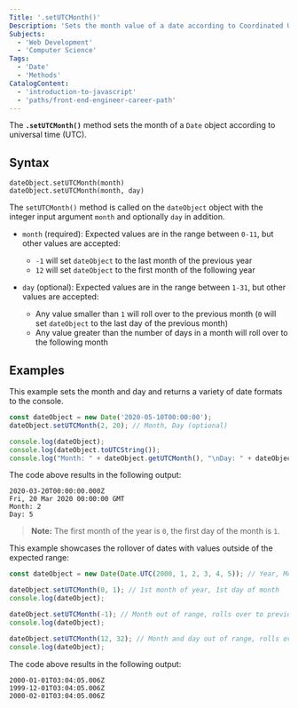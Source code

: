 ```yaml
---
Title: '.setUTCMonth()'
Description: 'Sets the month value of a date according to Coordinated Universal Time (UTC).'
Subjects:
  - 'Web Development'
  - 'Computer Science'
Tags:
  - 'Date'
  - 'Methods'
CatalogContent:
  - 'introduction-to-javascript'
  - 'paths/front-end-engineer-career-path'
---
```


The **`.setUTCMonth()`** method sets the month of a `Date` object according to universal time (UTC). 

## Syntax

```pseudo
dateObject.setUTCMonth(month)
dateObject.setUTCMonth(month, day)
```
The `setUTCMonth()` method is called on the `dateObject` object with the integer input argument `month` and optionally `day` in addition.

- `month` (required): Expected values are in the range between `0-11`, but other values are accepted:
    - `-1` will set `dateObject` to the last month of the previous year
    - `12` will set `dateObject` to the first month of the following year

- `day` (optional): Expected values are in the range between `1-31`, but other values are accepted:
    - Any value smaller than `1` will roll over to the previous month (`0` will set `dateObject` to the last day of the previous month)
    - Any value greater than the number of days in a month will roll over to the following month

## Examples

This example sets the month and day and returns a variety of date formats to the console.

```javascript
const dateObject = new Date('2020-05-10T00:00:00');
dateObject.setUTCMonth(2, 20); // Month, Day (optional)

console.log(dateObject);
console.log(dateObject.toUTCString());
console.log("Month: " + dateObject.getUTCMonth(), "\nDay: " + dateObject.getUTCDay());
```
The code above results in the following output:
```shell
2020-03-20T00:00:00.000Z
Fri, 20 Mar 2020 00:00:00 GMT
Month: 2 
Day: 5
```

> **Note:** The first month of the year is `0`, the first day of the month is `1`.

This example showcases the rollover of dates with values outside of the expected range:
```javascript
const dateObject = new Date(Date.UTC(2000, 1, 2, 3, 4, 5)); // Year, Month, Day, Hour, Minute, Second, Millisecond

dateObject.setUTCMonth(0, 1); // 1st month of year, 1st day of month
console.log(dateObject);

dateObject.setUTCMonth(-1); // Month out of range, rolls over to previous year
console.log(dateObject);

dateObject.setUTCMonth(12, 32); // Month and day out of range, rolls over to following year and month
console.log(dateObject);
```
The code above results in the following output:
```shell
2000-01-01T03:04:05.006Z
1999-12-01T03:04:05.006Z
2000-02-01T03:04:05.006Z
```